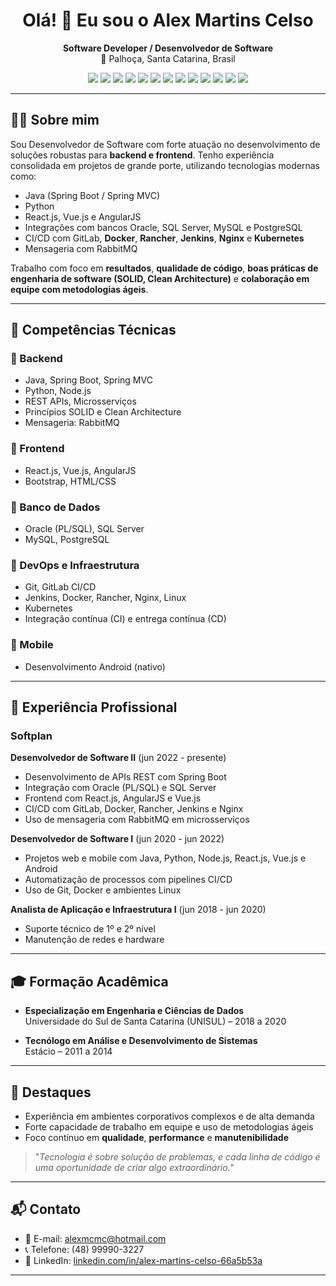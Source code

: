 <h1 align="center">Olá! 👋 Eu sou o Alex Martins Celso</h1>

<p align="center">
  <strong>Software Developer / Desenvolvedor de Software</strong><br/>
  📍 Palhoça, Santa Catarina, Brasil
</p>

<p align="center">
  <img src="https://img.shields.io/badge/Java-%23ED8B00.svg?style=for-the-badge&logo=openjdk&logoColor=white"/>
  <img src="https://img.shields.io/badge/Spring_Boot-6DB33F.svg?style=for-the-badge&logo=springboot&logoColor=white"/>
  <img src="https://img.shields.io/badge/React-20232A?style=for-the-badge&logo=react&logoColor=61DAFB"/>
  <img src="https://img.shields.io/badge/Vue.js-35495E?style=for-the-badge&logo=vue.js&logoColor=4FC08D"/>
  <img src="https://img.shields.io/badge/AngularJS-E23237?style=for-the-badge&logo=angularjs&logoColor=white"/>
  <img src="https://img.shields.io/badge/RabbitMQ-FF6600.svg?style=for-the-badge&logo=rabbitmq&logoColor=white"/>
  <img src="https://img.shields.io/badge/Python-3776AB?style=for-the-badge&logo=python&logoColor=white"/>
  <img src="https://img.shields.io/badge/Docker-2496ED.svg?style=for-the-badge&logo=docker&logoColor=white"/>
  <img src="https://img.shields.io/badge/Kubernetes-326CE5.svg?style=for-the-badge&logo=kubernetes&logoColor=white"/>
  <img src="https://img.shields.io/badge/GitLab-FC6D26?style=for-the-badge&logo=gitlab&logoColor=white"/>
  <img src="https://img.shields.io/badge/PL%2FSQL-FF0000?style=for-the-badge&logo=oracle&logoColor=white"/>
  <img src="https://img.shields.io/badge/SQL%20Server-CC2927?style=for-the-badge&logo=microsoftsqlserver&logoColor=white"/>
  <img src="https://img.shields.io/badge/Rancher-0075A8?style=for-the-badge&logo=rancher&logoColor=white"/>
</p>

---

## 👨‍💻 Sobre mim

Sou Desenvolvedor de Software com forte atuação no desenvolvimento de soluções robustas para **backend e frontend**. Tenho experiência consolidada em projetos de grande porte, utilizando tecnologias modernas como:

- Java (Spring Boot / Spring MVC)  
- Python  
- React.js, Vue.js e AngularJS  
- Integrações com bancos Oracle, SQL Server, MySQL e PostgreSQL  
- CI/CD com GitLab, **Docker**, **Rancher**, **Jenkins**, **Nginx** e **Kubernetes**  
- Mensageria com RabbitMQ

Trabalho com foco em **resultados**, **qualidade de código**, **boas práticas de engenharia de software (SOLID, Clean Architecture)** e **colaboração em equipe com metodologias ágeis**.

---

## 🧠 Competências Técnicas

### 🔹 Backend
- Java, Spring Boot, Spring MVC
- Python, Node.js
- REST APIs, Microsserviços
- Princípios SOLID e Clean Architecture
- Mensageria: RabbitMQ

### 🔹 Frontend
- React.js, Vue.js, AngularJS
- Bootstrap, HTML/CSS

### 🔹 Banco de Dados
- Oracle (PL/SQL), SQL Server
- MySQL, PostgreSQL

### 🔹 DevOps e Infraestrutura
- Git, GitLab CI/CD
- Jenkins, Docker, Rancher, Nginx, Linux
- Kubernetes
- Integração contínua (CI) e entrega contínua (CD)

### 🔹 Mobile
- Desenvolvimento Android (nativo)

---

## 💼 Experiência Profissional

### Softplan

**Desenvolvedor de Software II** (jun 2022 - presente)  
- Desenvolvimento de APIs REST com Spring Boot  
- Integração com Oracle (PL/SQL) e SQL Server  
- Frontend com React.js, AngularJS e Vue.js  
- CI/CD com GitLab, Docker, Rancher, Jenkins e Nginx  
- Uso de mensageria com RabbitMQ em microsserviços

**Desenvolvedor de Software I** (jun 2020 - jun 2022)  
- Projetos web e mobile com Java, Python, Node.js, React.js, Vue.js e Android  
- Automatização de processos com pipelines CI/CD  
- Uso de Git, Docker e ambientes Linux

**Analista de Aplicação e Infraestrutura I** (jun 2018 - jun 2020)  
- Suporte técnico de 1º e 2º nível  
- Manutenção de redes e hardware

---

## 🎓 Formação Acadêmica

- **Especialização em Engenharia e Ciências de Dados**  
  Universidade do Sul de Santa Catarina (UNISUL) – 2018 a 2020

- **Tecnólogo em Análise e Desenvolvimento de Sistemas**  
  Estácio – 2011 a 2014

---

## 🌟 Destaques

- Experiência em ambientes corporativos complexos e de alta demanda  
- Forte capacidade de trabalho em equipe e uso de metodologias ágeis  
- Foco contínuo em **qualidade**, **performance** e **manutenibilidade**

> "_Tecnologia é sobre solução de problemas, e cada linha de código é uma oportunidade de criar algo extraordinário._"

---

## 📬 Contato

- 📧 E-mail: [alexmcmc@hotmail.com](mailto:alexmcmc@hotmail.com)  
- 📞 Telefone: (48) 99990-3227  
- 💼 LinkedIn: [linkedin.com/in/alex-martins-celso-66a5b53a](https://www.linkedin.com/in/alex-martins-celso-66a5b53a/)

---
